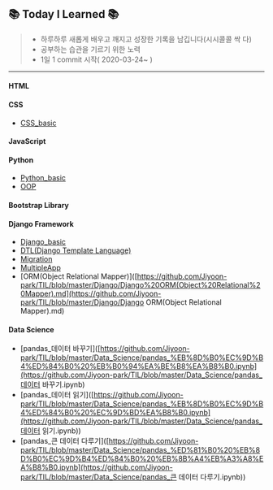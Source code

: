 ## 📚 Today I Learned 📚

> * 하루하루 새롭게 배우고 깨지고 성장한 기록을 남깁니다(시시콜콜 싹 다)
> * 공부하는 습관을 기르기 위한 노력
> * 1일 1 commit 시작( 2020-03-24~ )

---

#### HTML

#### CSS

* [CSS_basic](https://github.com/Jiyoon-park/TIL/blob/master/CSS/CSS_Basic.md)

#### JavaScript

#### Python

* [Python_basic](https://github.com/Jiyoon-park/TIL/blob/master/Python/Python_basic.md)
* [OOP](https://github.com/Jiyoon-park/TIL/blob/master/Python/OOP.md)

#### Bootstrap Library

#### Django Framework

* [Django_basic](https://github.com/Jiyoon-park/TIL/blob/master/Django/Django_basic.md)
* [DTL(Django Template Language)](https://github.com/Jiyoon-park/TIL/blob/master/Django/DTL.md)
* [Migration](https://github.com/Jiyoon-park/TIL/blob/master/Django/Migration.md)
* [MultipleApp](https://github.com/Jiyoon-park/TIL/blob/master/Django/Multiple_app.md)
* [ORM(Object Relational Mapper)]([https://github.com/Jiyoon-park/TIL/blob/master/Django/Django%20ORM(Object%20Relational%20Mapper).md](https://github.com/Jiyoon-park/TIL/blob/master/Django/Django ORM(Object Relational Mapper).md)

#### Data Science

* [pandas_데이터 바꾸기]([https://github.com/Jiyoon-park/TIL/blob/master/Data_Science/pandas_%EB%8D%B0%EC%9D%B4%ED%84%B0%20%EB%B0%94%EA%BE%B8%EA%B8%B0.ipynb](https://github.com/Jiyoon-park/TIL/blob/master/Data_Science/pandas_데이터 바꾸기.ipynb)
* [pandas_데이터 읽기]([https://github.com/Jiyoon-park/TIL/blob/master/Data_Science/pandas_%EB%8D%B0%EC%9D%B4%ED%84%B0%20%EC%9D%BD%EA%B8%B0.ipynb](https://github.com/Jiyoon-park/TIL/blob/master/Data_Science/pandas_데이터 읽기.ipynb))
* [pandas_큰 데이터 다루기]([https://github.com/Jiyoon-park/TIL/blob/master/Data_Science/pandas_%ED%81%B0%20%EB%8D%B0%EC%9D%B4%ED%84%B0%20%EB%8B%A4%EB%A3%A8%EA%B8%B0.ipynb](https://github.com/Jiyoon-park/TIL/blob/master/Data_Science/pandas_큰 데이터 다루기.ipynb))
